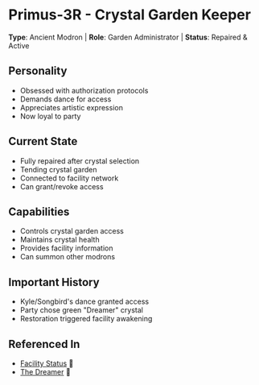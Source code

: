 # Primus-3R - Crystal Garden Keeper
**Type**: Ancient Modron | **Role**: Garden Administrator | **Status**: Repaired & Active

## Personality
- Obsessed with authorization protocols
- Demands dance for access
- Appreciates artistic expression
- Now loyal to party

## Current State
- Fully repaired after crystal selection
- Tending crystal garden
- Connected to facility network
- Can grant/revoke access

## Capabilities
- Controls crystal garden access
- Maintains crystal health
- Provides facility information
- Can summon other modrons

## Important History
- Kyle/Songbird's dance granted access
- Party chose green "Dreamer" crystal
- Restoration triggered facility awakening

## Referenced In
- [Facility Status](../../../locations/thunder-mountain/facility-status.md) 📍
- [The Dreamer](../../../locations/thunder-mountain/the-dreamer.md) 📍